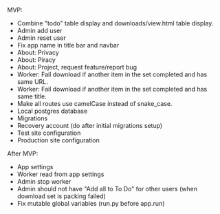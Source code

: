 
MVP:
- Combine "todo" table display and downloads/view.html table display.
- Admin add user
- Admin reset user
- Fix app name in title bar and navbar
- About: Privacy
- About: Piracy
- About: Project, request feature/report bug
- Worker: Fail download if another item in the set completed and has same URL.
- Worker: Fail download if another item in the set completed and has same title.
- Make all routes use camelCase instead of snake_case.
- Local postgres database
- Migrations
- Recovery account (do after initial migrations setup)
- Test site configuration
- Production site configuration

After MVP:
- App settings
- Worker read from app settings
- Admin stop worker
- Admin should not have "Add all to To Do" for other users (when download set
  is packing failed)
- Fix mutable global variables (run.py before app.run)